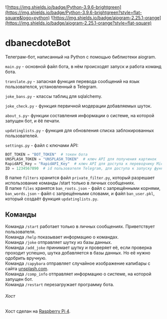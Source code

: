 ![https://img.shields.io/badge/Python-3.9.6-brightgreen](https://img.shields.io/badge/Python-3.9.6-brightgreen?style=flat-square&logo=python)
![https://img.shields.io/badge/aiogram-2.25.1-orange](https://img.shields.io/badge/aiogram-2.25.1-orange?style=flat-square)

# dbanecdoteBot
Телеграм-бот, написанный на Python с помощью библиотеки aiogram.

  `main.py` - основной файл бота, в нём происходят запуск и работа команд бота.
  
  `translate.py` - запасная функция перевода сообщений на язык пользователся, установленный в Telegram.
  
  `joke_bans.py` - классы таблиц для sqlalchemy.
  
  `joke_check.py` - функция первичной модерации добавляемых шуток.
  
  `about_s.py`- функции составления информации о системе, на которой запущен бот, и ёё печати.
  
  `updatinglists.py` - функция для обновления списка заблокированных пользователей.
  
  `settings.py` - файл с ключами API:
```python
BOT_TOKEN = "BOT_TOKEN"  # токен бота
UNSPLASH_TOKEN = "UNSPLASH_TOKEN"  # ключ API для получения картинок
RapidAPI_Key = "RapidAPI_Key"  # ключ API для доступа к переводчику Microsoft
ID = 1234567890  # id пользователя Telegram, для доступа к запуску функции /restart
```
   
   В папке `filters` хранится файл `private_filter.py`, который разрешает использование команды /start только в личных сообщениях.    
   В папке `files` хранятся `ban_roots.json` - файл с запрещёнными корнями, `ban_words.json` - файл с запрещёнными словами, и файл `ban_user.pkl`, который создаёт функция `updatinglists.py`.
   
## Команды
Команда `/start` работает только в личных сообщениях. Приветствует пользователя.   
Команда `/help` показывает информацию о командах.   
Команда `/joke` отправляет шутку из базы данных.   
Команда `/add_joke` принимает шутку и проверяет её, если проверка проходит успешно, шутка добавляется в базы данных. Но её нужно одобрить вручную.    
Команда `/capybara` отправляет случайное изображение капибары с сайта [unsplash.com](https://unsplash.com).    
Команда `/comp_info` отправляет информацию о системе, на которой запущен бот.    
Команда `/restart` перезагружает программу бота.

###### Хост
Хост сделан на [Raspberry Pi 4](https://ru.wikipedia.org/wiki/Raspberry_Pi).
